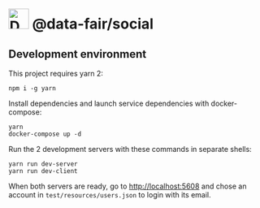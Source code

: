 # <img alt="Data FAIR logo" src="https://cdn.jsdelivr.net/gh/data-fair/data-fair@master/public/assets/logo.svg" width="40"> @data-fair/social

## Development environment

This project requires yarn 2:

    npm i -g yarn

Install dependencies and launch service dependencies with docker-compose:

    yarn
    docker-compose up -d

Run the 2 development servers with these commands in separate shells:

    yarn run dev-server
    yarn run dev-client

When both servers are ready, go to [http://localhost:5608](http://localhost:5608) and chose an account in `test/resources/users.json` to login with its email.
